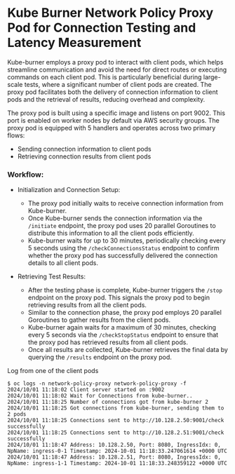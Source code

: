 # Kube Burner Network Policy Proxy Pod for Connection Testing and Latency Measurement
Kube-burner employs a proxy pod to interact with client pods, which helps streamline communication and avoid the need for direct routes or executing commands on each client pod. This is particularly beneficial during large-scale tests, where a significant number of client pods are created. The proxy pod facilitates both the delivery of connection information to client pods and the retrieval of results, reducing overhead and complexity.

The proxy pod is built using a specific image and listens on port 9002. This port is enabled on worker nodes by default via AWS security groups. The proxy pod is equipped with 5 handlers and operates across two primary flows:

- Sending connection information to client pods
- Retrieving connection results from client pods

### Workflow:
- Initialization and Connection Setup:
  + The proxy pod initially waits to receive connection information from Kube-burner.
  + Once Kube-burner sends the connection information via the `/initiate` endpoint, the proxy pod uses 20 parallel Goroutines to distribute this information to all the client pods efficiently.
  + Kube-burner waits for up to 30 minutes, periodically checking every 5 seconds using the `/checkConnectionsStatus` endpoint to confirm whether the proxy pod has successfully delivered the connection details to all client pods.
  
- Retrieving Test Results:
  + After the testing phase is complete, Kube-burner triggers the `/stop` endpoint on the proxy pod. This signals the proxy pod to begin retrieving results from all the client pods.
  + Similar to the connection phase, the proxy pod employs 20 parallel Goroutines to gather results from the client pods.
  + Kube-burner again waits for a maximum of 30 minutes, checking every 5 seconds via the `/checkStopStatus` endpoint to ensure that the proxy pod has retrieved results from all client pods.
  + Once all results are collected, Kube-burner retrieves the final data by querying the `/results` endpoint on the proxy pod.


Log from one of the client pods

```shell
$ oc logs -n network-policy-proxy network-policy-proxy -f
2024/10/01 11:18:02 Client server started on :9002
2024/10/01 11:18:02 Wait for Connections from kube-burner..
2024/10/01 11:18:25 Number of connections got from kube-burner 2
2024/10/01 11:18:25 Got connections from kube-burner, sending them to 2 pods
2024/10/01 11:18:25 Connections sent to http://10.128.2.50:9001/check successfully
2024/10/01 11:18:25 Connections sent to http://10.128.2.51:9001/check successfully
2024/10/01 11:18:47 Address: 10.128.2.50, Port: 8080, IngressIdx: 0, NpName: ingress-0-1 Timestamp: 2024-10-01 11:18:33.247061614 +0000 UTC
2024/10/01 11:18:47 Address: 10.128.2.51, Port: 8080, IngressIdx: 0, NpName: ingress-1-1 Timestamp: 2024-10-01 11:18:33.248359122 +0000 UTC
```
